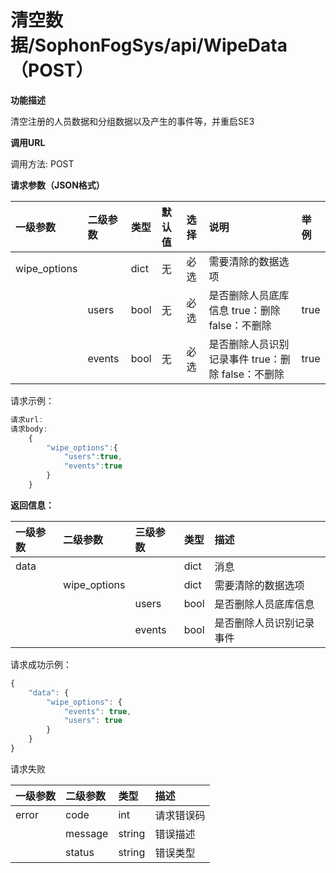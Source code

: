 # 清空数据/SophonFogSys/api/WipeData（POST）

**功能描述**

清空注册的人员数据和分组数据以及产生的事件等，并重启SE3

**调用URL**

调用方法: POST

**请求参数（JSON格式）**

| 一级参数 | 二级参数 | 类型 | 默认值 | 选择 | 说明 | 举例 |
| :--- | :--- | :--- | :--- | :--- | :--- | :--- |
| wipe\_options |  | dict | 无 | 必选 | 需要清除的数据选项 |  |
|  | users | bool | 无 | 必选 | 是否删除人员底库信息 true：删除 false：不删除 | true |
|  | events | bool | 无 | 必选 | 是否删除人员识别记录事件 true：删除 false：不删除 | true |

请求示例：

```javascript
请求url: 
请求body:
    {
        "wipe_options":{
            "users":true,
            "events":true
        }
    }
```

**返回信息：**

| 一级参数 | 二级参数 | 三级参数 | 类型 | 描述 |
| :--- | :--- | :--- | :--- | :--- |
| data |  |  | dict | 消息 |
|  | wipe\_options |  | dict | 需要清除的数据选项 |
|  |  | users | bool | 是否删除人员底库信息 |
|  |  | events | bool | 是否删除人员识别记录事件 |

请求成功示例：

```javascript
{
    "data": {
        "wipe_options": {
            "events": true,
            "users": true
        }
    }
}
```

请求失败

| 一级参数 | 二级参数 | 类型 | 描述 |
| :--- | :--- | :--- | :--- |
| error | code | int | 请求错误码 |
|  | message | string | 错误描述 |
|  | status | string | 错误类型 |

